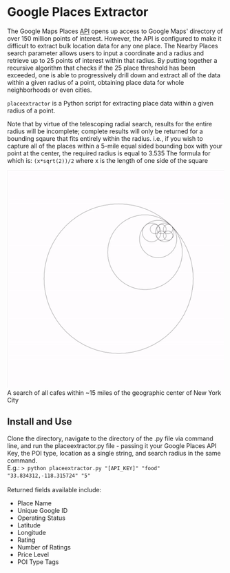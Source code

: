 # Google Places Extractor

The Google Maps Places [API](https://cloud.google.com/maps-platform/places/) opens up access to Google Maps' directory of over 150 million points of interest. However, the API is configured to make it difficult to extract bulk location data for any one place. The Nearby Places search parameter allows users to input a coordinate and a radius and retrieve up to 25 points of interest within that radius. By putting together a recursive algorithm that checks if the 25 place threshold has been exceeded, one is able to progressively drill down and extract all of the data within a given radius of a point, obtaining place data for whole neighborhoods or even cities. 
    
`placeextractor` is a Python script for extracting place data within a given radius of a point. 

Note that by virtue of the telescoping radial search, results for the entire radius will be incomplete; complete results will only be returned for a bounding sqaure that fits entirely within the radius. i.e., if you wish to capture all of the places within a 5-mile equal sided bounding box with your point at the center, the required radius is equal to 3.535
The formula for which is: `(x*sqrt(2))/2` where x is the length of one side of the square 

![GIF of Recursion](/example.gif)<br>
A search of all cafes within ~15 miles of the geographic center of New York City

## Install and Use

Clone the directory, navigate to the directory of the .py file via command line, and run the placeextractor.py file - passing it your Google Places API Key, the POI type, location as a single string, and search radius in the same command.<br>
E.g.: `> python placeextractor.py "[API_KEY]" "food" "33.834312,-118.315724" "5"`
<br>
<br>
Returned fields available include:  
* Place Name
* Unique Google ID
* Operating Status
* Latitude
* Longitude
* Rating
* Number of Ratings
* Price Level
* POI Type Tags
